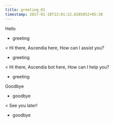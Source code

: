 ```yaml
---
title: greeting_01
timestamp: 2017-01-18T12:01:22.6385852+05:30
---
```

Hello
* greeting

< Hi there, Ascendia here, How can I assist you?
* greeting

< Hi there, Ascendia bot here, How can I help you?
* greeting

Goodbye
* goodbye

< See you later!
* goodbye
